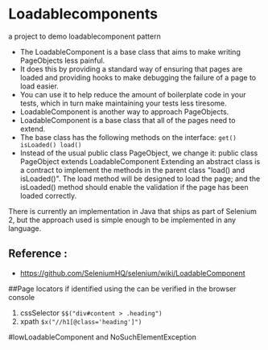 # Loadablecomponents
a project to demo loadablecomponent pattern

- The LoadableComponent is a base class that aims to make writing PageObjects less painful. 
- It does this by providing a standard way of ensuring that pages are 
   loaded and providing hooks to make debugging the failure of a page to load easier. 
- You can use it to help reduce the amount of boilerplate code in your tests, which in turn make maintaining your tests less tiresome.
- LoadableComponent is another way to approach PageObjects. 
- LoadableComponent is a base class that all of the pages need to extend.
- The base class has the following methods on the interface:
    `get()
    isLoaded()
    load()`
- Instead of the usual public class PageObject, we change it:
    public class PageObject extends LoadableComponent<PageObject>
    Extending an abstract class is a contract to implement the methods in the parent class "load() and isLoaded()". 
    The load method will be designed to load the page; and the isLoaded() method should enable the validation if the page has been loaded correctly. 


There is currently an implementation in Java that ships as part of Selenium 2, but the approach used is simple enough to be implemented in any language.
## Reference :
 - https://github.com/SeleniumHQ/selenium/wiki/LoadableComponent
 
##Page locators if identified using the can be verified in the browser console
 1. cssSelector
 ``$$("div#content > .heading")``
 2. xpath
 ``$x("//h1[@class='heading']")``

#lowLoadableComponent and NoSuchElementException
 

 